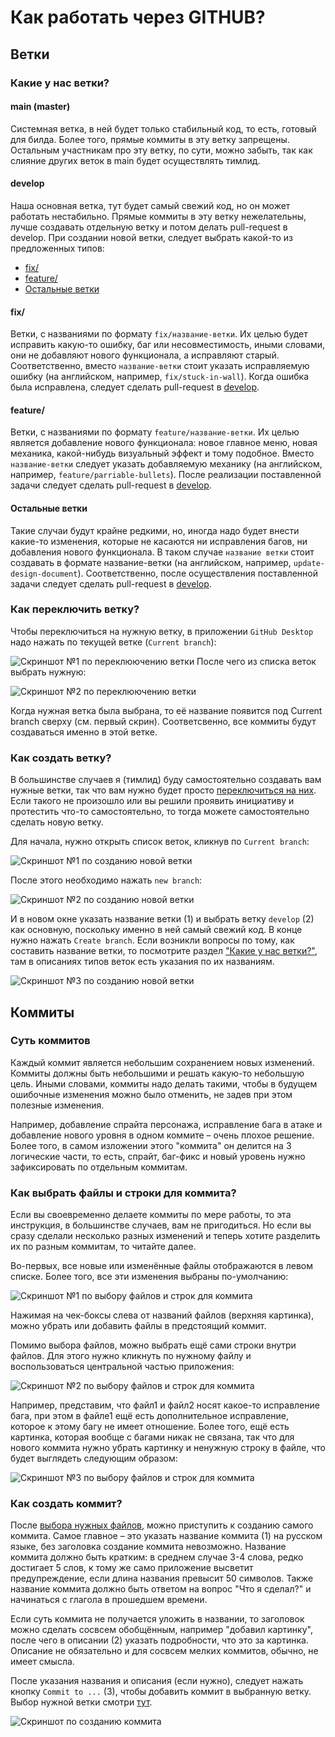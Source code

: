 # Как работать через GITHUB?
## Ветки
### Какие у нас ветки?
#### main (master)

Системная ветка, в ней будет только стабильный код, то есть, готовый для билда. Более того, прямые коммиты в эту ветку запрещены. Остальным участникам про эту ветку, по сути, можно забыть, так как слияние других веток в main будет осуществлять тимлид.

#### develop

Наша основная ветка, тут будет самый свежий код, но он может работать нестабильно. Прямые коммиты в эту ветку нежелательны, лучше создавать отдельную ветку и потом делать pull-request в develop. При создании новой ветки, следует выбрать какой-то из предложенных типов:
- [fix/](https://github.com/gorobtsov2006/Hamster-criminal/blob/main/Работа-с-Github.md#fix/)
- [feature/](https://github.com/gorobtsov2006/Hamster-criminal/blob/main/Работа-с-Github.md#feature/)
- [Остальные ветки](https://github.com/gorobtsov2006/Hamster-criminal/blob/main/Работа-с-Github.md#Остальные-ветки/)
#### fix/
Ветки, с названиями по формату `fix/название-ветки`. Их целью будет исправить какую-то ошибку, баг или несовместимость, иными словами, они не добавляют нового функционала, а исправляют старый. Соответственно, вместо `название-ветки` стоит указать исправляемую ошибку (на английском, например, `fix/stuck-in-wall`). Когда ошибка была исправлена, следует сделать pull-request в [develop](https://github.com/gorobtsov2006/Hamster-criminal/blob/main/Работа-с-Github.md).
#### feature/
Ветки, с названиями по формату `feature/название-ветки`. Их целью является добавление нового функционала: новое главное меню, новая механика, какой-нибудь визуальный эффект и тому подобное. Вместо `название-ветки` следует указать добавляемую механику (на английском, например, `feature/parriable-bullets`). После реализации поставленной задачи следует сделать pull-request в [develop](https://github.com/gorobtsov2006/Hamster-criminal/blob/main/Работа-с-Github.md).
#### Остальные ветки
Такие случаи будут крайне редкими, но, иногда надо будет внести какие-то изменения, которые не касаются ни исправления багов, ни добавления нового функционала. В таком случае `название ветки` стоит создавать в формате название-ветки (на английском, например, `update-design-document`). Соответственно, после осуществления поставленной задачи следует сделать pull-request в [develop](https://github.com/gorobtsov2006/Hamster-criminal/blob/main/Работа-с-Github.md).
### Как переключить ветку?
Чтобы переключиться на нужную ветку, в приложении `GitHub Desktop` надо нажать по текущей ветке (`Current branch`):

![Скриншот №1 по переклюючению ветки](https://github.com/gorobtsov2006/Hamster-criminal/blob/main/img/helper_choose_branch1.png)
После чего из списка веток выбрать нужную:

![Скриншот №2 по переклюючению ветки](https://github.com/gorobtsov2006/Hamster-criminal/blob/main/img/helper_choose_branch2.png)

Когда нужная ветка была выбрана, то её название появится под Current branch сверху (см. первый скрин). Соответсвенно, все коммиты будут создаваться именно в этой ветке.

### Как создать ветку?
В большинстве случаев я (тимлид) буду самостоятельно создавать вам нужные ветки, так что вам нужно будет просто [переключиться на них](https://github.com/gorobtsov2006/Hamster-criminal/blob/main/Работа-с-Github.md#Как-переключить-ветку?). Если такого не произошло или вы решили проявить инициативу и протестить что-то самостоятельно, то тогда можете самостоятельно сделать новую ветку.

Для начала, нужно открыть список веток, кликнув по `Current branch`:

![Скриншот №1 по созданию новой ветки](https://github.com/gorobtsov2006/Hamster-criminal/blob/main/img/helper_choose_branch1.png)

После этого необходимо нажать `new branch`:

![Скриншот №2 по созданию новой ветки](https://github.com/gorobtsov2006/Hamster-criminal/blob/main/img/helper-create-branch_1.png)

И в новом окне указать название ветки (1) и выбрать ветку `develop` (2) как основную, поскольку именно в ней самый свежий код. В конце нужно нажать `Create branch`. Если возникли вопросы по тому, как составить название ветки, то посмотрите раздел ["Какие у нас ветки?"](https://github.com/gorobtsov2006/Hamster-criminal/blob/main/Работа-с-Github.md#Какие-у-нас-ветки?), там в описаниях типов веток есть указания по их названиям.

![Скриншот №3 по созданию новой ветки](https://github.com/gorobtsov2006/Hamster-criminal/blob/main/img/helper-create-branch_2.png)

## Коммиты
### Суть коммитов
Каждый коммит является небольшим сохранением новых изменений. Коммиты должны быть небольшими и решать какую-то небольшую цель. Иными словами, коммиты надо делать такими, чтобы в будущем ошибочные изменения можно было отменить, не задев при этом полезные изменения.

Например, добавление спрайта персонажа, исправление бага в атаке и добавление нового уровня в одном коммите – очень плохое решение. Более того, в самом изложении этого "коммита" он делится на 3 логические части, то есть, спрайт, баг-фикс и новый уровень нужно зафиксировать по отдельным коммитам.
### Как выбрать файлы и строки для коммита?
Если вы своевременно делаете коммиты по мере работы, то эта инструкция, в большинстве случаев, вам не пригодиться. Но если вы сразу сделали несколько разных изменений и теперь хотите разделить их по разным коммитам, то читайте далее.

Во-первых, все новые или изменённые файлы отображаются в левом списке. Более того, все эти изменения выбраны по-умолчанию:

![Скриншот №1 по выбору файлов и строк для коммита](https://github.com/gorobtsov2006/Hamster-criminal/blob/main/img/helper_choose_changes1.png)

Нажимая на чек-боксы слева от названий файлов (верхняя картинка), можно убрать или добавить файлы в предстоящий коммит.

Помимо выбора файлов, можно выбрать ещё сами строки внутри файлов. Для этого нужно кликнуть по нужному файлу и воспользоваться центральной частью приложения:

![Скриншот №2 по выбору файлов и строк для коммита](https://github.com/gorobtsov2006/Hamster-criminal/blob/main/img/helper_choose_changes2.png)

Например, представим, что файл1 и файл2 носят какое-то исправление бага, при этом в файле1 ещё есть дополнительное исправление, которое к этому багу не имеет отношение. Более того, ещё есть картинка, которая вообще с багами никак не связана, так что для нового коммита нужно убрать картинку и ненужную строку в файле, что будет выглядеть следующим образом:

![Скриншот №3 по выбору файлов и строк для коммита](https://github.com/gorobtsov2006/Hamster-criminal/blob/main/img/helper_choose_changes3.png)

### Как создать коммит?
После [выбора нужных файлов](https://github.com/gorobtsov2006/Hamster-criminal/blob/main/Работа-с-Github.md#Как-выбрать-файлы-и-строки-для-коммита?), можно приступить к созданию самого коммита. Самое главное – это указать название коммита (1) на русском языке, без заголовка создание коммита невозможно. Название коммита должно быть кратким: в среднем случае 3-4 слова, редко достигает 5 слов, к тому же само приложение высветит предупреждение, если длина названия превысит 50 символов. Также название коммита должно быть ответом на вопрос "Что я сделал?" и начинаться с глагола в прошедшем времени.

Если суть коммита не получается уложить в названии, то заголовок можно сделать сосвсем обобщённым, например "добавил картинку", после чего в описании (2) указать подробности, что это за картинка. Описание не обязательно и для сосвсем мелких коммитов, обычно, не имеет смысла.

После указания названия и описания (если нужно), следует нажать кнопку `Commit to ...` (3), чтобы добавить коммит в выбранную ветку. Выбор нужной ветки смотри [тут](https://github.com/gorobtsov2006/Hamster-criminal/blob/main/Работа-с-Github.md#Как-переключить-ветку?).

![Скриншот по созданию коммита](https://github.com/gorobtsov2006/Hamster-criminal/blob/main/img/helper_create_commit.png)
